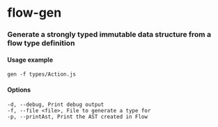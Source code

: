# flow-gen
### Generate a strongly typed immutable data structure from a flow type definition

#### Usage example
```
gen -f types/Action.js
```

#### Options
```
-d, --debug, Print debug output
-f, --file <file>, File to generate a type for
-p, --printAst, Print the AST created in Flow
```
